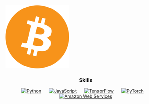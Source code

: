 
<img src="BTC.png" alt="BTC" width="200" height="200">

<h3 align="center" >Skills</h3>
<p align="center">
    <a href="https://www.python.org/" target="_blank" rel="noreferrer" style="margin-right: 20px;"><img src="https://raw.githubusercontent.com/danielcranney/readme-generator/main/public/icons/skills/python-colored.svg" alt="Python" title="Python" width="20" height="20" /></a>
    <a href="https://developer.mozilla.org/en-US/docs/Web/JavaScript" target="_blank" rel="noreferrer" style="margin-right: 20px;"><img src="https://raw.githubusercontent.com/danielcranney/readme-generator/main/public/icons/skills/javascript-colored.svg" alt="JavaScript" title="JavaScript" width="20" height="20" /></a>
    <a href="https://www.tensorflow.org/" target="_blank" rel="noreferrer" style="margin-right: 20px;"><img src="https://raw.githubusercontent.com/danielcranney/readme-generator/main/public/icons/skills/tensorflow-colored.svg" alt="TensorFlow" title="TensorFlow" width="20" height="20" /></a>
    <a href="https://pytorch.org/" target="_blank" rel="noreferrer" style="margin-right: 20px;"><img src="https://raw.githubusercontent.com/danielcranney/readme-generator/main/public/icons/skills/pytorch-colored.svg" alt="PyTorch" title="PyTorch" width="20" height="20" /></a>
    <a href="https://aws.amazon.com" target="_blank" rel="noreferrer"><img src="https://raw.githubusercontent.com/danielcranney/readme-generator/main/public/icons/skills/aws-colored-dark.svg" alt="Amazon Web Services" title="Amazon Web Services" width="20" height="20" /></a>
</p>
